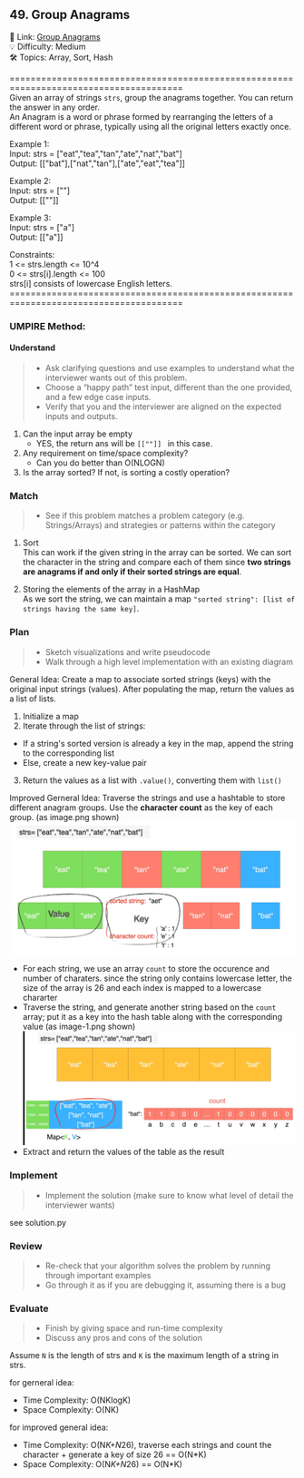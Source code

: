 ## 49. Group Anagrams
🔗  Link: [Group Anagrams](https://leetcode.com/problems/group-anagrams/description/)<br>
💡 Difficulty: Medium<br>
🛠️ Topics: Array, Sort, Hash<br>

=======================================================================================<br>
Given an array of strings `strs`, group the anagrams together. You can return the answer in any order.<br>
An Anagram is a word or phrase formed by rearranging the letters of a different word or phrase, typically using all the original letters exactly once.



Example 1:<br>
Input: strs = ["eat","tea","tan","ate","nat","bat"]<br>
Output: [["bat"],["nat","tan"],["ate","eat","tea"]]<br>


Example 2:<br>
Input: strs = [""]<br>
Output: [[""]]<br>

Example 3:<br>
Input: strs = ["a"]<br>
Output: [["a"]]<br>

Constraints:<br>
1 <= strs.length <= 10^4<br>
0 <= strs[i].length <= 100<br>
strs[i] consists of lowercase English letters.<br>
=======================================================================================<br>
### UMPIRE Method:
#### Understand

> - Ask clarifying questions and use examples to understand what the interviewer wants out of this problem.
> - Choose a “happy path” test input, different than the one provided, and a few edge case inputs. 
> - Verify that you and the interviewer are aligned on the expected inputs and outputs.
1. Can the input array be empty
    - YES, the return ans will be `[[""]] ` in this case.
2. Any requirement on time/space complexity?
    - Can you do better than O(NLOGN)
3. Is the array sorted? If not, is sorting a costly operation?
 
### Match
> - See if this problem matches a problem category (e.g. Strings/Arrays) and strategies or patterns within the category


1. Sort <br>
This can work if the given string in the array can be sorted. We can sort the character in the string and compare each of them since **two strings are anagrams if and only if their sorted strings are equal**.

2. Storing the elements of the array in a HashMap<br>
As we sort the string, we can maintain a map `"sorted string": [list of strings having the same key]`.



### Plan
> - Sketch visualizations and write pseudocode
> - Walk through a high level implementation with an existing diagram

General Idea: Create a map to associate sorted strings (keys) with the original input strings (values). After populating the map, return the values as a list of lists.

1. Initialize a map
2. Iterate through the list of strings:
- If a string's sorted version is already a key in the map, append the string to the corresponding list
- Else, create a new key-value pair
3. Return the values as a list with `.value()`, converting them with `list()`

Improved Gerneral Idea: Traverse the strings and use a hashtable to store different anagram groups. Use the **character count** as the key of each group. (as image.png shown)
![Alt text](./image.png) <br>
- For each string, we use an array `count` to store the occurence and number of charaters. since the string only contains lowercase letter, the size of the array is 26 and each index is mapped to a lowercase chararter
- Traverse the string, and generate another string based on the `count` array; put it as a key into the hash table along with the corresponding value (as image-1.png shown)
![Alt text](image-1.png) <br>
- Extract and return the values of the table as the result

### Implement
> - Implement the solution (make sure to know what level of detail the interviewer wants)

see solution.py

### Review
> - Re-check that your algorithm solves the problem by running through important examples
> - Go through it as if you are debugging it, assuming there is a bug
### Evaluate
> - Finish by giving space and run-time complexity
> - Discuss any pros and cons of the solution

Assume `N` is the length of strs and `K` is the maximum length of a string in strs.

for gerneral idea:
- Time Complexity: O(NKlogK)
- Space Complexity: O(NK)


for improved general idea:
- Time Complexity: O(N*K+N*26), traverse each strings and count the character + generate a key of size 26 == O(N*K)
- Space Complexity: O(N*K+N*26) == O(N*K)